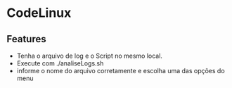 # CodeLinux

## Features

- Tenha o arquivo de log e o Script no mesmo local.
- Execute com ./analiseLogs.sh
- informe o nome do arquivo corretamente e escolha uma das opções do menu
